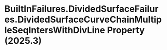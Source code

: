 # BuiltInFailures.DividedSurfaceFailures.DividedSurfaceCurveChainMultipleSeqIntersWithDivLine Property (2025.3)

﻿